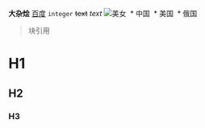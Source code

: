 **大杂烩**
[百度](http://www.baidu.com)
`integer`
~~text~~
*text*
![美女](http://localhost:8080/img/timg.jpg)
  * 中国
  * 美国
  * 俄国
> 块引用
# H1
## H2
### H3
